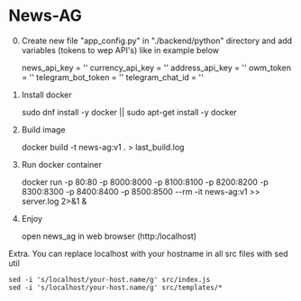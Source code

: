 # News-AG

0. Create new file "app_config.py" in "./backend/python" directory 
and add variables (tokens to wep API's) like in example below

    news_api_key = ''
    currency_api_key = ''
    address_api_key = ''
    owm_token = ''
    telegram_bot_token = ''
    telegram_chat_id = ''

1. Install docker

    sudo dnf install -y docker || sudo apt-get install -y docker

2. Build image

    docker build -t news-ag:v1 . > last_build.log 

3. Run docker container

    docker run -p 80:80 -p 8000:8000 -p 8100:8100 -p 8200:8200 -p 8300:8300 -p 8400:8400 -p 8500:8500 --rm -it news-ag:v1 >> server.log 2>&1 &

4. Enjoy

    open news_ag in web browser (http:/localhost)

Extra. You can replace localhost with your hostname in all src files with sed util

    sed -i 's/localhost/your-host.name/g' src/index.js
    sed -i 's/localhost/your-host.name/g' src/templates/*